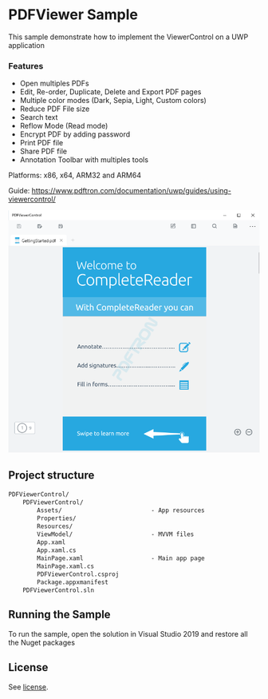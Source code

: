 # PDFViewer Sample

This sample demonstrate how to implement the ViewerControl on a UWP application

### Features
- Open multiples PDFs
- Edit, Re-order, Duplicate, Delete and Export PDF pages
- Multiple color modes (Dark, Sepia, Light, Custom colors)
- Reduce PDF File size
- Search text
- Reflow Mode (Read mode)
- Encrypt PDF by adding password
- Print PDF file
- Share PDF file
- Annotation Toolbar with multiples tools

Platforms: x86, x64, ARM32 and ARM64

Guide: https://www.pdftron.com/documentation/uwp/guides/using-viewercontrol/

![main-page](./art/main_page.png)

## Project structure
```
PDFViewerControl/
	PDFViewerControl/
		Assets/							- App resources
		Properties/	
		Resources/						
		ViewModel/						- MVVM files
		App.xaml
		App.xaml.cs
		MainPage.xaml					- Main app page
		MainPage.xaml.cs
		PDFViewerControl.csproj
		Package.appxmanifest
	PDFViewerControl.sln
```

## Running the Sample

To run the sample, open the solution in Visual Studio 2019 and restore all the Nuget packages

## License

See [license](./../LICENSE).
